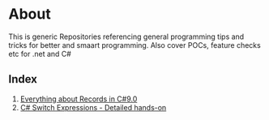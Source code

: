 # About
This is generic Repositories referencing general programming tips and tricks for better and smaart programming.
Also cover POCs, feature checks etc for .net and C#

## Index

1. [Everything about Records in C#9.0](https://github.com/letsdocoding/dotnet-programming-general/tree/main/1.C%23%20Records)
2. [C# Switch Expressions - Detailed hands-on](https://github.com/letsdocoding/dotnet-programming-general/tree/main/2.NewWayToUseSwitch)
